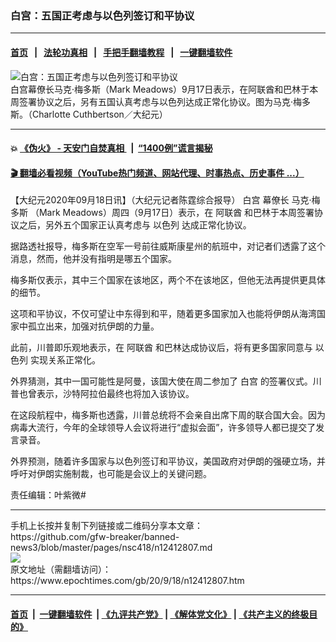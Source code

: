 ### 白宫：五国正考虑与以色列签订和平协议
------------------------

#### [首页](https://github.com/gfw-breaker/banned-news3/blob/master/README.md) &nbsp;&nbsp;|&nbsp;&nbsp; [法轮功真相](https://github.com/begood0513/basic/blob/master/README.md)  &nbsp;&nbsp;|&nbsp;&nbsp; [手把手翻墙教程](https://github.com/gfw-breaker/guides/wiki)  &nbsp;&nbsp;|&nbsp;&nbsp; [一键翻墙软件](https://github.com/gfw-breaker/nogfw/blob/master/README.md)  



<div><img alt="白宫：五国正考虑与以色列签订和平协议" class="attachment-djy_600_400 size-djy_600_400 wp-post-image" src="https://i.epochtimes.com/assets/uploads/2019/03/mark-meadows-1200x800-600x400.jpg"/>
<div class="caption">
 白宫幕僚长马克·梅多斯（Mark Meadows）9月17日表示，在阿联酋和巴林于本周签署协议之后，另有五国认真考虑与以色列达成正常化协议。图为马克‧梅多斯。（Charlotte Cuthbertson／大纪元）
</div></div><hr/>

#### 💥 [《伪火》 - 天安门自焚真相 ](http://158.247.195.190:10000/videos/blog/weihuo.html)&nbsp; |&nbsp; [“1400例”谎言揭秘  ](http://158.247.195.190:10000/videos/blog/jiexi1400.html)

#### [ 🎬  翻墙必看视频（YouTube热门频道、网站代理、时事热点、历史事件 ...）](https://github.com/gfw-breaker/links/blob/master/banned.md)

<div><p>
 【大纪元2020年09月18日讯】（大纪元记者陈霆综合报导）
 <ok href="https://www.epochtimes.com/gb/tag/%E7%99%BD%E5%AE%AB.html">
  白宫
 </ok>
 幕僚长
 <ok href="https://www.epochtimes.com/gb/tag/%E9%A9%AC%E5%85%8B%C2%B7%E6%A2%85%E5%A4%9A%E6%96%AF.html">
  马克·梅多斯
 </ok>
 （Mark Meadows）周四（9月17日）表示，在
 <ok href="https://www.epochtimes.com/gb/tag/%E9%98%BF%E8%81%94%E9%85%8B.html">
  阿联酋
 </ok>
 和巴林于本周签署协议之后，另外五个国家正认真考虑与
 <ok href="https://www.epochtimes.com/gb/tag/%E4%BB%A5%E8%89%B2%E5%88%97.html">
  以色列
 </ok>
 达成正常化协议。
</p>
<p>
 据路透社报导，梅多斯在空军一号前往威斯康星州的航班中，对记者们透露了这个消息，然而，他并没有指明是哪五个国家。
</p>
<p>
 梅多斯仅表示，其中三个国家在该地区，两个不在该地区，但他无法再提供更具体的细节。
</p>
<p>
 这项和平协议，不仅可望让中东得到和平，随着更多国家加入也能将伊朗从海湾国家中孤立出来，加强对抗伊朗的力量。
</p>
<p>
 此前，川普即乐观地表示，在
 <ok href="https://www.epochtimes.com/gb/tag/%E9%98%BF%E8%81%94%E9%85%8B.html">
  阿联酋
 </ok>
 和巴林达成协议后，将有更多国家同意与
 <ok href="https://www.epochtimes.com/gb/tag/%E4%BB%A5%E8%89%B2%E5%88%97.html">
  以色列
 </ok>
 实现关系正常化。
</p>
<p>
 外界猜测，其中一国可能性是阿曼，该国大使在周二参加了
 <ok href="https://www.epochtimes.com/gb/tag/%E7%99%BD%E5%AE%AB.html">
  白宫
 </ok>
 的签署仪式。川普也曾表示，沙特阿拉伯最终也将加入该协议。
</p>
<p>
 在这段航程中，梅多斯也透露，川普总统将不会亲自出席下周的联合国大会。因为病毒大流行，今年的全球领导人会议将进行“虚拟会面”，许多领导人都已提交了发言录音。
</p>
<p>
 外界预测，随着许多国家与以色列签订和平协议，美国政府对伊朗的强硬立场，并呼吁对伊朗实施制裁，也可能是会议上的关键问题。
</p>
<p>
 责任编辑：叶紫微#
</p>
</div>
<hr/>
手机上长按并复制下列链接或二维码分享本文章：<br/>
https://github.com/gfw-breaker/banned-news3/blob/master/pages/nsc418/n12412807.md <br/>
<a href='https://github.com/gfw-breaker/banned-news3/blob/master/pages/nsc418/n12412807.md'><img src='https://github.com/gfw-breaker/banned-news3/blob/master/pages/nsc418/n12412807.md.png'/></a> <br/>
原文地址（需翻墙访问）：https://www.epochtimes.com/gb/20/9/18/n12412807.htm


------------------------
#### [首页](https://github.com/gfw-breaker/banned-news3/blob/master/README.md) &nbsp;|&nbsp; [一键翻墙软件](https://github.com/gfw-breaker/nogfw/blob/master/README.md) &nbsp;| [《九评共产党》](https://github.com/gfw-breaker/9ping.md/blob/master/README.md#九评之一评共产党是什么) | [《解体党文化》](https://github.com/gfw-breaker/jtdwh.md/blob/master/README.md) | [《共产主义的终极目的》](https://github.com/gfw-breaker/gczydzjmd.md/blob/master/README.md)


<img src='http://gfw-breaker.win/banned-news3/pages/nsc418/n12412807.md' width='0px' height='0px'/>